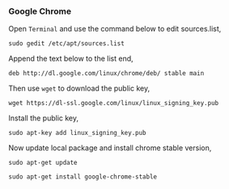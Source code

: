 ### Google Chrome

Open `Terminal` and use the command below to edit sources.list,

`sudo gedit /etc/apt/sources.list`

Append the text below to the list end,

`deb http://dl.google.com/linux/chrome/deb/ stable main`

Then use `wget` to download the public key,

`wget https://dl-ssl.google.com/linux/linux_signing_key.pub`

Install the public key,

`sudo apt-key add linux_signing_key.pub`

Now update local package and install chrome stable version,

`sudo apt-get update`

`sudo apt-get install google-chrome-stable`
